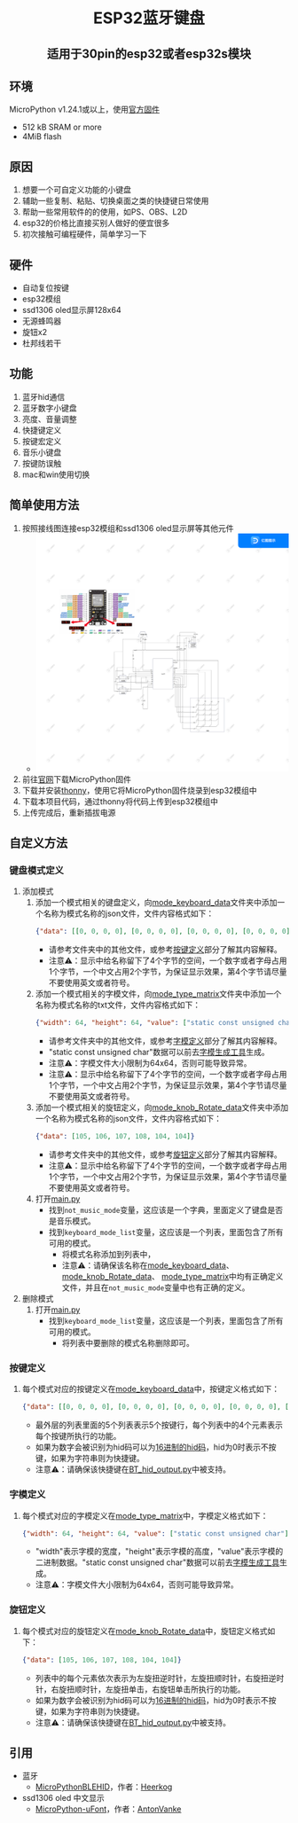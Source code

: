 <h1 align="center">ESP32蓝牙键盘</h1>
<h2 align="center">适用于30pin的esp32或者esp32s模块</h2>

## 环境
MicroPython v1.24.1或以上，使用[官方固件](https://micropython.org/download/ESP32_GENERIC/)
- 512 kB SRAM or more
- 4MiB flash

## 原因
1. 想要一个可自定义功能的小键盘
2. 辅助一些复制、粘贴、切换桌面之类的快捷键日常使用
3. 帮助一些常用软件的的使用，如PS、OBS、L2D
4. esp32的价格比直接买别人做好的便宜很多
5. 初次接触可编程硬件，简单学习一下

## 硬件
- 自动复位按键
- esp32模组
- ssd1306 oled显示屏128x64
- 无源蜂鸣器
- 旋钮x2
- 杜邦线若干

## 功能
1. 蓝牙hid通信
2. 蓝牙数字小键盘
3. 亮度、音量调整
4. 快捷键定义
5. 按键宏定义
6. 音乐小键盘
7. 按键防误触
8. mac和win使用切换

## 简单使用方法
1. 按照接线图连接esp32模组和ssd1306 oled显示屏等其他元件
   - ![接线图](wiring_diagram.svg)
2. 前往[官网](https://micropython.org/download/ESP32_GENERIC/)下载MicroPython固件
3. 下载并安装[thonny](https://thonny.org/)，使用它将MicroPython固件烧录到esp32模组中
4. 下载本项目代码，通过thonny将代码上传到esp32模组中
5. 上传完成后，重新插拔电源

## 自定义方法
### 键盘模式定义
1. 添加模式
   1. 添加一个模式相关的键盘定义，向[mode_keyboard_data](BTkeyboard%2Fmode_keyboard_data)文件夹中添加一个名称为模式名称的json文件，文件内容格式如下：
       ```json
       {"data": [[0, 0, 0, 0], [0, 0, 0, 0], [0, 0, 0, 0], [0, 0, 0, 0], [0, 0, 0, 0]]}
       ```
      - 请参考文件夹中的其他文件，或参考[按键定义](#按键定义)部分了解其内容解释。
      - 注意⚠️：显示中给名称留下了4个字节的空间，一个数字或者字母占用1个字节，一个中文占用2个字节，为保证显示效果，第4个字节请尽量不要使用英文或者符号。
   2. 添加一个模式相关的字模文件，向[mode_type_matrix](BTkeyboard%2Fmode_type_matrix)文件夹中添加一个名称为模式名称的txt文件，文件内容格式如下：
      ```json
      {"width": 64, "height": 64, "value": ["static const unsigned char"]}
      ```
      - 请参考文件夹中的其他文件，或参考[字模定义](#字模定义)部分了解其内容解释。
      - "static const unsigned char"数据可以前去[字模生成工具](https://www.zhetao.com/fontarray.html)生成。
      - 注意⚠️：字模文件大小限制为64x64，否则可能导致异常。
      - 注意⚠️：显示中给名称留下了4个字节的空间，一个数字或者字母占用1个字节，一个中文占用2个字节，为保证显示效果，第4个字节请尽量不要使用英文或者符号。
   3. 添加一个模式相关的旋钮定义，向[mode_knob_Rotate_data](BTkeyboard%2Fmode_knob_Rotate_data)文件夹中添加一个名称为模式名称的json文件，文件内容格式如下：
      ```json
      {"data": [105, 106, 107, 108, 104, 104]}
      ```
      - 请参考文件夹中的其他文件，或参考[旋钮定义](#旋钮定义)部分了解其内容解释。
      - 注意⚠️：显示中给名称留下了4个字节的空间，一个数字或者字母占用1个字节，一个中文占用2个字节，为保证显示效果，第4个字节请尽量不要使用英文或者符号。
   4. 打开[main.py](main.py)
      - 找到`not_music_mode`变量，这应该是一个字典，里面定义了键盘是否是音乐模式。
      - 找到`keyboard_mode_list`变量，这应该是一个列表，里面包含了所有可用的模式。
        - 将模式名称添加到列表中，
        - 注意⚠️：请确保该名称在[mode_keyboard_data](BTkeyboard%2Fmode_keyboard_data)、
        [mode_knob_Rotate_data](BTkeyboard%2Fmode_knob_Rotate_data)、
        [mode_type_matrix](BTkeyboard%2Fmode_type_matrix)中均有正确定义文件，并且在`not_music_mode`变量中也有正确的定义。
2. 删除模式
   1. 打开[main.py](main.py)
      - 找到`keyboard_mode_list`变量，这应该是一个列表，里面包含了所有可用的模式。
        - 将列表中要删除的模式名称删除即可。

### 按键定义
1. 每个模式对应的按键定义在[mode_keyboard_data](BTkeyboard%2Fmode_keyboard_data)中，按键定义格式如下：
   ```json
   {"data": [[0, 0, 0, 0], [0, 0, 0, 0], [0, 0, 0, 0], [0, 0, 0, 0], [0, 0, 0, 0]]}
   ```
   - 最外层的列表里面的5个列表表示5个按键行，每个列表中的4个元素表示每个按键所执行的功能。
   - 如果为数字会被识别为hid码可以为[16进制的hid码](https://www.freebsddiary.org/APC/usb_hid_usages)，hid为0时表示不按键，如果为字符串则为快捷键。
   - 注意⚠️：请确保该快捷键在[BT_hid_output.py](BTkeyboard%2FBT_hid_output.py)中被支持。
### 字模定义
1. 每个模式对应的字模定义在[mode_type_matrix](BTkeyboard%2Fmode_type_matrix)中，字模定义格式如下：
   ```json
   {"width": 64, "height": 64, "value": ["static const unsigned char"]}
   ```
   - "width"表示字模的宽度，"height"表示字模的高度，"value"表示字模的二进制数据。"static const unsigned char"数据可以前去[字模生成工具](https://www.zhetao.com/fontarray.html)生成。
   - 注意⚠️：字模文件大小限制为64x64，否则可能导致异常。
### 旋钮定义
1. 每个模式对应的旋钮定义在[mode_knob_Rotate_data](BTkeyboard%2Fmode_knob_Rotate_data)中，旋钮定义格式如下：
   ```json
   {"data": [105, 106, 107, 108, 104, 104]}
   ```
   - 列表中的每个元素依次表示为左旋扭逆时针，左旋扭顺时针，右旋扭逆时针，右旋扭顺时针，左旋扭单击，右旋钮单击所执行的功能。
   - 如果为数字会被识别为hid码可以为[16进制的hid码](https://www.freebsddiary.org/APC/usb_hid_usages)，hid为0时表示不按键，如果为字符串则为快捷键。
   - 注意⚠️：请确保该快捷键在[BT_hid_output.py](BTkeyboard%2FBT_hid_output.py)中被支持。
## 引用
- 蓝牙
  - [MicroPythonBLEHID](https://github.com/Heerkog/MicroPythonBLEHID)，作者：[Heerkog](https://github.com/Heerkog)
- ssd1306 oled 中文显示
  - [MicroPython-uFont](https://github.com/AntonVanke/MicroPython-uFont)，作者：[AntonVanke](https://github.com/AntonVanke)